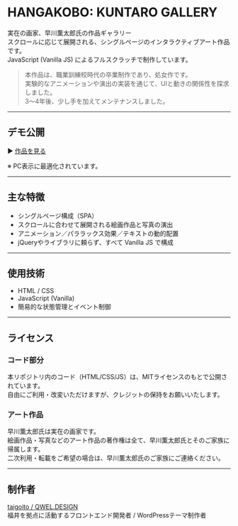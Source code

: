 # HANGAKOBO: KUNTARO GALLERY

実在の画家、早川薫太郎氏の作品ギャラリー  
スクロールに応じて展開される、シングルページのインタラクティブアート作品です。  
JavaScript (Vanilla JS) によるフルスクラッチで制作しています。

> 本作品は、職業訓練校時代の卒業制作であり、処女作です。  
> 実験的なアニメーションや演出の実装を通じて、UIと動きの関係性を探求しました。  
> 3～4年後、少し手を加えてメンテナンスしました。

---

## デモ公開

▶︎ [作品を見る](https://hangakobo.com/feature/kuntaro/)  

※ PC表示に最適化されています。

---

## 主な特徴

- シングルページ構成（SPA）
- スクロールに合わせて展開される絵画作品と写真の演出
- アニメーション／パララックス効果／テキストの動的配置
- jQueryやライブラリに頼らず、すべて Vanilla JS で構成

---

## 使用技術

- HTML / CSS
- JavaScript (Vanilla)
- 簡易的な状態管理とイベント制御

---

## ライセンス

### コード部分

本リポジトリ内のコード（HTML/CSS/JS）は、MITライセンスのもとで公開されています。  
自由にご利用・改変いただけますが、クレジットの保持をお願いいたします。

### アート作品

早川薫太郎氏は実在の画家です。  
絵画作品・写真などのアート作品の著作権は全て、早川薫太郎氏とそのご家族に帰属します。  
二次利用・転載をご希望の場合は、早川薫太郎氏のご家族にご連絡ください。

---

## 制作者

[taigoito / QWEL.DESIGN](https://qwel.design)  
福井を拠点に活動するフロントエンド開発者 / WordPressテーマ制作者
